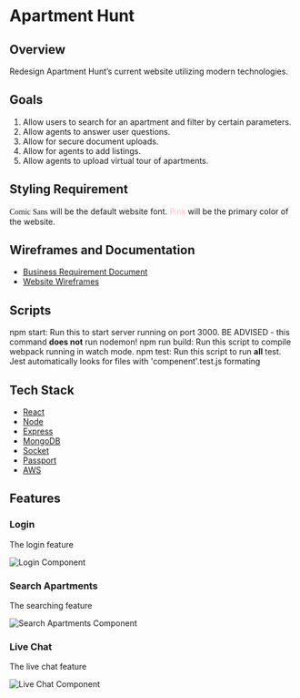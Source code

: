 # Apartment Hunt

## Overview
Redesign Apartment Hunt’s current website utilizing modern technologies.

## Goals
1. Allow users to search for an apartment and filter by certain parameters.
2. Allow agents to answer user questions.
3. Allow for secure document uploads.
4. Allow for agents to add listings.
5. Allow agents to upload virtual tour of apartments.

## Styling Requirement
<span style="font-family:'Comic Sans MS', 'Comic Sans', cursive">Comic Sans</span> will be the default website font.
<span style="color:pink">Pink</span> will be the primary color of the website.

## Wireframes and Documentation
* [Business Requirement Document](readme_assets/brd.pdf)
* [Website Wireframes](readme_assets/wireframe.pdf)

## Scripts
npm start: Run this to start server running on port 3000. BE ADVISED - this command __does not__ run nodemon!
npm run build: Run this script to compile webpack running in watch mode.
npm test: Run this script to run __all__ test. Jest automatically looks for files with 'compenent'.test.js formating

## Tech Stack
* [React](https://reactjs.org)
* [Node](https://nodejs.org/en)
* [Express](https://expressjs.com)
* [MongoDB](https://www.mongodb.com/)
* [Socket](https://socket.io/)
* [Passport](http://www.passportjs.org/)
* [AWS](https://aws.amazon.com)

## Features
### Login
The login feature

![Login Component](readme_assets/login.gif)

### Search Apartments
The searching feature

![Search Apartments Component](readme_assets/search-apt.gif)

### Live Chat
The live chat feature

![Live Chat Component](readme_assets/live-chat.gif)